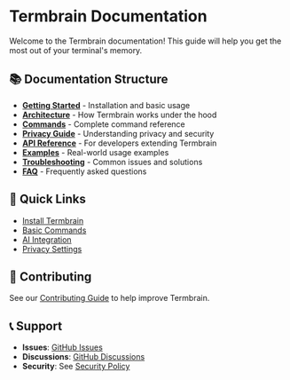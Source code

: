 # Termbrain Documentation

Welcome to the Termbrain documentation! This guide will help you get the most out of your terminal's memory.

## 📚 Documentation Structure

- **[Getting Started](getting-started.md)** - Installation and basic usage
- **[Architecture](architecture.md)** - How Termbrain works under the hood
- **[Commands](commands.md)** - Complete command reference
- **[Privacy Guide](privacy.md)** - Understanding privacy and security
- **[API Reference](api.md)** - For developers extending Termbrain
- **[Examples](examples/)** - Real-world usage examples
- **[Troubleshooting](troubleshooting.md)** - Common issues and solutions
- **[FAQ](faq.md)** - Frequently asked questions

## 🚀 Quick Links

- [Install Termbrain](getting-started.md#installation)
- [Basic Commands](commands.md#basic-commands)
- [AI Integration](getting-started.md#ai-integration)
- [Privacy Settings](privacy.md#privacy-controls)

## 🤝 Contributing

See our [Contributing Guide](../CONTRIBUTING.md) to help improve Termbrain.

## 📞 Support

- **Issues**: [GitHub Issues](https://github.com/anivar/termbrain/issues)
- **Discussions**: [GitHub Discussions](https://github.com/anivar/termbrain/discussions)
- **Security**: See [Security Policy](../SECURITY.md)